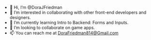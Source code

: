- 👋 Hi, I’m @DoraJFriedman
- 👀 I’m interested in collaborating with other front-end developers and designers.
- 🌱 I’m currently learning Intro to Backend: Forms and Inputs.
- 💞️ I’m looking to collaborate on game apps.
- 📫 You can reach me at DoraFriedman814@Gmail.com
